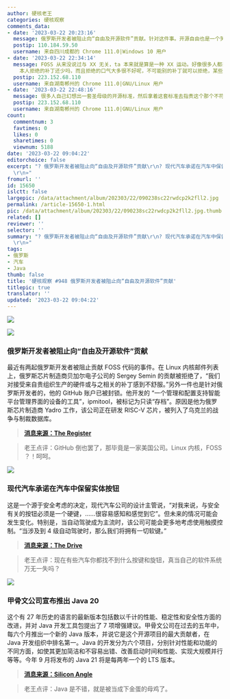 ```yaml
---
author: 硬核老王
categories: 硬核观察
comments_data:
- date: '2023-03-22 20:23:16'
  message: 俄罗斯开发者被阻止向“自由及开源软件”贡献。针对这件事。开源自由也是一个笑话，所以说一切与政治无关就是扯蛋。现在这种国际关系，哪天开源对我们关闭也是完全可能的~~~
  postip: 110.184.59.50
  username: 来自四川成都的 Chrome 111.0|Windows 10 用户
- date: '2023-03-22 22:34:14'
  message: FOSS 从来没说过与 XX 无关，ta 本来就是算是一种 XX 运动。好像很多人都把 FOSS 理解成“技术圣母”了，实际上 FOSS 的诉求是用户有使用、复制、研究、修改和分发的权利，从来没有说过维护者要无条件接纳、包容、满足用户或是提交者。Linus
    本人拒绝的补丁还少吗，而且拒绝的口气大多很不好呢，不可能别的补丁就可以拒绝，某些补丁就更高贵一些不能拒绝吧，当维护者又不是当狗。维护者看提交者不顺眼，当然可以拒绝，这是维护者的权力，提交者不爽可以分叉，这是提交者的权力，用户看这种行为不爽可以不用，这是用户的权力。
  postip: 223.152.68.110
  username: 来自湖南郴州的 Chrome 111.0|GNU/Linux 用户
- date: '2023-03-22 22:48:16'
  message: 很多人自己幻想出一套圣母级的开源标准，然后拿着这套标准去指责这个那个不符合开源精神，这是你的标准不是别人的标准。开源说到底就是按自己喜欢的标准公开代码而已，不是按别人喜欢的标准，又不是别人的仆人。
  postip: 223.152.68.110
  username: 来自湖南郴州的 Chrome 111.0|GNU/Linux 用户
count:
  commentnum: 3
  favtimes: 0
  likes: 0
  sharetimes: 0
  viewnum: 5188
date: '2023-03-22 09:04:22'
editorchoice: false
excerpt: "? 俄罗斯开发者被阻止向“自由及开源软件”贡献\r\n? 现代汽车承诺在汽车中保留实体按钮\r\n? 甲骨文公司宣布推出 Java 20\r\n»
  \r\n»"
fromurl: ''
id: 15650
islctt: false
largepic: /data/attachment/album/202303/22/090238sc22rwdcp2k2fll2.jpg
permalink: /article-15650-1.html
pic: /data/attachment/album/202303/22/090238sc22rwdcp2k2fll2.jpg.thumb.jpg
related: []
reviewer: ''
selector: ''
summary: "? 俄罗斯开发者被阻止向“自由及开源软件”贡献\r\n? 现代汽车承诺在汽车中保留实体按钮\r\n? 甲骨文公司宣布推出 Java 20\r\n»
  \r\n»"
tags:
- 俄罗斯
- 汽车
- Java
thumb: false
title: '硬核观察 #948 俄罗斯开发者被阻止向“自由及开源软件”贡献'
titlepic: true
translator: ''
updated: '2023-03-22 09:04:22'
---
```


![](/data/attachment/album/202303/22/090238sc22rwdcp2k2fll2.jpg)


![](/data/attachment/album/202303/22/090248q5cxc9v5mqmx5m2o.jpg)


### 俄罗斯开发者被阻止向“自由及开源软件”贡献


最近有两起俄罗斯开发者被阻止贡献 FOSS 代码的事件。在 Linux 内核邮件列表上，俄罗斯芯片制造商贝加尔电子公司的 Sergey Semin 的贡献被拒绝了，“我们对接受来自贵组织生产的硬件或与之相关的补丁感到不舒服。”另外一件也是针对俄罗斯开发者的，他的 GitHub 账户已被封锁。他开发的 “一个管理和配置支持智能平台管理界面的设备的工具”，ipmitool，被标记为只读“存档”。原因是他为俄罗斯芯片制造商 Yadro 工作，该公司正在研发 RISC-V 芯片，被列入了乌克兰的战争与制裁数据库。



> 
> **[消息来源：The Register](https://www.theregister.com/2023/03/21/russian_foss_contributions_blocked/)**
> 
> 
> 



> 
> 老王点评：GitHub 倒也罢了，那毕竟是一家美国公司。Linux 内核，FOSS ？！呵呵。
> 
> 
> 


![](/data/attachment/album/202303/22/090304hwffqa8fff9ghchn.jpg)


### 现代汽车承诺在汽车中保留实体按钮


这是一个源于安全考虑的决定，现代汽车公司的设计主管说，“对我来说，与安全有关的按钮必须是一个硬键，……很容易感知和感觉到它”。但未来的情况可能会发生变化。特别是，当自动驾驶成为主流时，该公司可能会更多地考虑使用触摸控制。“当涉及到 4 级自动驾驶时，那么我们将拥有一切软键。”



> 
> **[消息来源：The Drive](https://www.thedrive.com/news/hyundai-promises-to-keep-buttons-in-cars-because-touchscreen-controls-are-dangerous)**
> 
> 
> 



> 
> 老王点评：现在有些汽车你都找不到什么按键和旋钮，真当自己的软件系统万无一失吗？
> 
> 
> 


![](/data/attachment/album/202303/22/090319blq2csciqo4uqiuu.jpg)


### 甲骨文公司宣布推出 Java 20


这个有 27 年历史的语言的最新版本包括数以千计的性能、稳定性和安全性方面的改进，并对 Java 开发工具包提出了 7 项增强建议。甲骨文公司在过去的五年中，每六个月推出一个新的 Java 版本，并说它是这个开源项目的最大贡献者，在 Java 开发组织中排名第一。Java 的开发分为六个项目，分别针对性能和功能的不同方面，如使其更加简洁和不容易出错、改善启动时间和性能、实现大规模并行等等。今年 9 月将发布的 Java 21 将是每两年一个的 LTS 版本。



> 
> **[消息来源：Silicon Angle](https://siliconangle.com/2023/03/21/oracle-aims-sustain-javas-27-year-franchise-version-20-rollout/)**
> 
> 
> 



> 
> 老王点评：Java 是不错，就是被当成下金蛋的母鸡了。
> 
> 
>